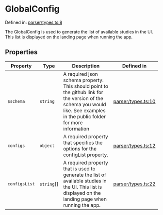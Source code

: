 # GlobalConfig

Defined in: [parser/types.ts:8](https://github.com/revisit-studies/study/blob/2e617a552035dd6d22a4f8cba7e0d8ac40275f33/src/parser/types.ts#L8)

The GlobalConfig is used to generate the list of available studies in the UI.
This list is displayed on the landing page when running the app.

## Properties

| Property | Type | Description | Defined in |
| ------ | ------ | ------ | ------ |
| <a id="$schema"></a> `$schema` | `string` | A required json schema property. This should point to the github link for the version of the schema you would like. See examples in the public folder for more information | [parser/types.ts:10](https://github.com/revisit-studies/study/blob/2e617a552035dd6d22a4f8cba7e0d8ac40275f33/src/parser/types.ts#L10) |
| <a id="configs"></a> `configs` | `object` | A required property that specifies the options for the configList property. | [parser/types.ts:12](https://github.com/revisit-studies/study/blob/2e617a552035dd6d22a4f8cba7e0d8ac40275f33/src/parser/types.ts#L12) |
| <a id="configslist"></a> `configsList` | `string`[] | A required property that is used to generate the list of available studies in the UI. This list is displayed on the landing page when running the app. | [parser/types.ts:22](https://github.com/revisit-studies/study/blob/2e617a552035dd6d22a4f8cba7e0d8ac40275f33/src/parser/types.ts#L22) |
